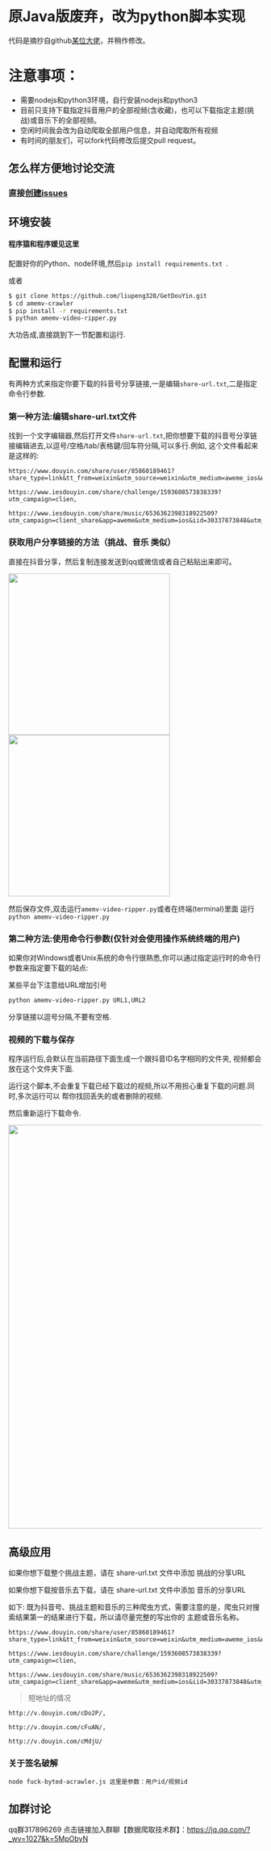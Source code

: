 原Java版废弃，改为python脚本实现
===============
代码是摘抄自github[某位大佬](https://github.com/loadchange/amemv-crawler)，并稍作修改。
# 注意事项：

- 需要nodejs和python3环境，自行安装nodejs和python3
- 目前只支持下载指定抖音用户的全部视频(含收藏)，也可以下载指定主题(挑战)或音乐下的全部视频。
- 空闲时间我会改为自动爬取全部用户信息，并自动爬取所有视频
- 有时间的朋友们，可以fork代码修改后提交pull request。

## 怎么样方便地讨论交流
### 直接[创建issues](https://github.com/liupeng328/GetDouYin/issues/new)


## 环境安装

#### 程序猿和程序媛见这里


配置好你的Python、node环境,然后`pip install requirements.txt `.

或者

```bash
$ git clone https://github.com/liupeng328/GetDouYin.git 
$ cd amemv-crawler
$ pip install -r requirements.txt
$ python amemv-video-ripper.py

```

大功告成,直接跳到下一节配置和运行.

## 配置和运行

有两种方式来指定你要下载的抖音号分享链接,一是编辑`share-url.txt`,二是指定命令行参数.

### 第一种方法:编辑share-url.txt文件

找到一个文字编辑器,然后打开文件`share-url.txt`,把你想要下载的抖音号分享链接编辑进去,以逗号/空格/tab/表格鍵/回车符分隔,可以多行.例如, 这个文件看起来是这样的:

```
https://www.douyin.com/share/user/85860189461?share_type=link&tt_from=weixin&utm_source=weixin&utm_medium=aweme_ios&utm_campaign=client_share&uid=97193379950&did=30337873848,

https://www.iesdouyin.com/share/challenge/1593608573838339?utm_campaign=clien,

https://www.iesdouyin.com/share/music/6536362398318922509?utm_campaign=client_share&app=aweme&utm_medium=ios&iid=30337873848&utm_source=copy
```

### 获取用户分享链接的方法（挑战、音乐 类似）
直接在抖音分享，然后复制连接发送到qq或微信或者自己粘贴出来即可。

<img src="https://raw.githubusercontent.com/loadchange/amemv-crawler/master/picture/step1.jpg" width="320">
<img src="https://raw.githubusercontent.com/loadchange/amemv-crawler/master/picture/step2.jpg" width="320">


然后保存文件,双击运行`amemv-video-ripper.py`或者在终端(terminal)里面
运行`python amemv-video-ripper.py`

### 第二种方法:使用命令行参数(仅针对会使用操作系统终端的用户)

如果你对Windows或者Unix系统的命令行很熟悉,你可以通过指定运行时的命令行参数来指定要下载的站点:

某些平台下注意给URL增加引号

```bash
python amemv-video-ripper.py URL1,URL2
```

分享链接以逗号分隔,不要有空格.

### 视频的下载与保存

程序运行后,会默认在当前路径下面生成一个跟抖音ID名字相同的文件夹,
视频都会放在这个文件夹下面.

运行这个脚本,不会重复下载已经下载过的视频,所以不用担心重复下载的问题.同时,多次运行可以
帮你找回丢失的或者删除的视频.

然后重新运行下载命令.
<p align="center"><img src="https://raw.githubusercontent.com/loadchange/amemv-crawler/master/picture/end-of-run.jpg" width="800"></p>

## 高级应用

如果你想下载整个挑战主题，请在 share-url.txt 文件中添加 挑战的分享URL

如果你想下载按音乐去下载，请在 share-url.txt 文件中添加 音乐的分享URL

如下: 既为抖音号、挑战主题和音乐的三种爬虫方式，需要注意的是，爬虫只对搜索结果第一的结果进行下载，所以请尽量完整的写出你的 主题或音乐名称。

```
https://www.douyin.com/share/user/85860189461?share_type=link&tt_from=weixin&utm_source=weixin&utm_medium=aweme_ios&utm_campaign=client_share&uid=97193379950&did=30337873848,

https://www.iesdouyin.com/share/challenge/1593608573838339?utm_campaign=clien,

https://www.iesdouyin.com/share/music/6536362398318922509?utm_campaign=client_share&app=aweme&utm_medium=ios&iid=30337873848&utm_source=copy
```

> 短地址的情况

```
http://v.douyin.com/cDo2P/,

http://v.douyin.com/cFuAN/,

http://v.douyin.com/cMdjU/
```

### 关于签名破解
```
node fuck-byted-acrawler.js 这里是参数：用户id/视频id
```
## 加群讨论
qq群317896269
点击链接加入群聊【数据爬取技术群】：https://jq.qq.com/?_wv=1027&k=5MpObyN

